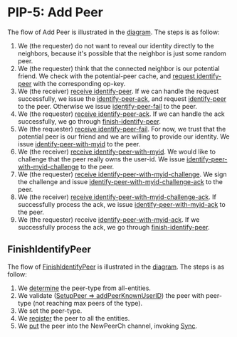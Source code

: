 PIP-5: Add Peer
==========

The flow of Add Peer is illustrated in the [diagram](https://docs.google.com/presentation/d/1SZvkeTeP6TtfURnftQeLJcqX-9G6xtqrtkC_wht8Ol0/edit#slide=id.g4bdbd0d0fa_0_0). The steps is as follow:

1. We (the requester) do not want to reveal our identity directly to the neighbors, because it's possible that the neighbor is just some random peer.
2. We (the requester) think that the connected neighbor is our potential friend. We check with the potential-peer cache, and [request identify-peer](https://github.com/ailabstw/go-pttai/blob/master/service/protocol_identify_peer.go) with the corresponding op-key.
3. We (the receiver) [receive identify-peer](https://github.com/ailabstw/go-pttai/blob/master/service/protocol_identify_peer.go). If we can handle the request successfully, we issue the [identify-peer-ack](https://github.com/ailabstw/go-pttai/blob/master/service/protocol_identify_peer_ack.go), and request [identify-peer](https://github.com/ailabstw/go-pttai/blob/master/service/protocol_identify_peer.go) to the peer. Otherwise we issue [identify-peer-fail](https://github.com/ailabstw/go-pttai/blob/master/service/protocol_identify_peer_fail.go) to the peer.
4. We (the requester) [receive identify-peer-ack](https://github.com/ailabstw/go-pttai/blob/master/service/protocol_identify_peer_ack.go). If we can handle the ack successfully, we go through [finish-identify-peer](https://github.com/ailabstw/go-pttai/blob/master/service/ptt_utils_peer.go).
5. We (the requester) [receive identify-peer-fail](https://github.com/ailabstw/go-pttai/blob/master/service/protocol_identify_peer_fail.go). For now, we trust that the potential peer is our friend and we are willing to provide our identity. We issue [identify-peer-with-myid](https://github.com/ailabstw/go-pttai/blob/master/service/protocol_identify_peer_with_my_id.go) to the peer.
6. We (the receiver) [receive identify-peer-with-myid](https://github.com/ailabstw/go-pttai/blob/master/service/protocol_identify_peer_with_my_id.go). We would like to challenge that the peer really owns the user-id. We issue [identify-peer-with-myid-challenge](https://github.com/ailabstw/go-pttai/blob/master/service/protocol_identify_peer_with_my_id_challenge.go) to the peer.
7. We (the requester) [receive identify-peer-with-myid-challenge](https://github.com/ailabstw/go-pttai/blob/master/service/protocol_identify_peer_with_my_id_challenge.go). We sign the challenge and issue [identify-peer-with-myid-challenge-ack](https://github.com/ailabstw/go-pttai/blob/master/service/protocol_identify_peer_with_my_id_challenge_ack.go) to the peer.
8. We (the receiver) [receive identify-peer-with-myid-challenge-ack](https://github.com/ailabstw/go-pttai/blob/master/service/protocol_identify_peer_with_my_id_challenge_ack.go). If successfully process the ack, we issue [identify-peer-with-myid-ack](https://github.com/ailabstw/go-pttai/blob/master/service/protocol_identify_peer_with_my_id_ack.go) to the peer.
9. We (the requester) receive [identify-peer-with-myid-ack](https://github.com/ailabstw/go-pttai/blob/master/service/protocol_identify_peer_with_my_id_ack.go). If we successfully process the ack, we go through [finish-identify-peer](https://github.com/ailabstw/go-pttai/blob/master/service/ptt_utils_peer.go).


FinishIdentifyPeer
----

The flow of [FinishIdentifyPeer](https://github.com/ailabstw/go-pttai/blob/master/service/ptt_utils_peer.go) is illustrated in the [diagram](https://docs.google.com/presentation/d/1SZvkeTeP6TtfURnftQeLJcqX-9G6xtqrtkC_wht8Ol0/edit#slide=id.g4bdbd0d0fa_2_0). The steps is as follow:

1. We [determine](https://github.com/ailabstw/go-pttai/blob/master/service/ptt_utils_peer.go) the peer-type from all-entities.
2. We validate ([SetupPeer => addPeerKnownUserID](https://github.com/ailabstw/go-pttai/blob/master/service/ptt_utils_peer.go)) the peer with peer-type (not reaching max peers of the type).
3. We set the peer-type.
4. We [register](https://github.com/ailabstw/go-pttai/blob/master/service/ptt_utils_peer.go) the peer to all the entities.
5. We [put](https://github.com/ailabstw/go-pttai/blob/master/service/protocol_manager_utils_peer.go) the peer into the NewPeerCh channel, invoking [Sync](https://github.com/ailabstw/go-pttai/blob/master/service/protocol_manager_utils_sync.go).
